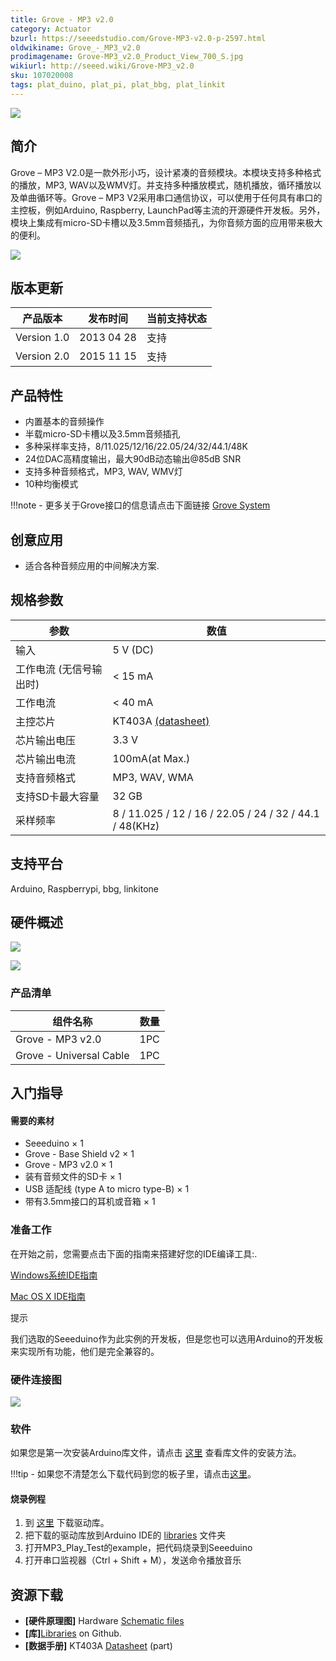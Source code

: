 ```yaml
---
title: Grove - MP3 v2.0
category: Actuator
bzurl: https://seeedstudio.com/Grove-MP3-v2.0-p-2597.html
oldwikiname: Grove_-_MP3_v2.0
prodimagename: Grove-MP3_v2.0_Product_View_700_S.jpg
wikiurl: http://seeed.wiki/Grove-MP3_v2.0
sku: 107020008
tags: plat_duino, plat_pi, plat_bbg, plat_linkit
---
```


![](https://raw.githubusercontent.com/SeeedDocument/Grove-MP3_v2.0/master/img/Grove-MP3_v2.0_Product_View_700_S.jpg)

## 简介

Grove – MP3 V2.0是一款外形小巧，设计紧凑的音频模块。本模块支持多种格式的播放，MP3, WAV以及WMV灯。并支持多种播放模式，随机播放，循环播放以及单曲循环等。Grove – MP3 V2采用串口通信协议，可以使用于任何具有串口的主控板，例如Arduino, Raspberry, LaunchPad等主流的开源硬件开发板。另外，模块上集成有micro-SD卡槽以及3.5mm音频插孔，为你音频方面的应用带来极大的便利。

[![](https://github.com/SeeedDocument/wiki_chinese/raw/master/docs/images/click_to_buy.PNG)](https://item.taobao.com/item.htm?spm=a1z10.3-c.w4002-11172317909.9.5e478797rUlXRn&id=528296284801)

版本更新
---------------
| 产品版本  | 发布时间   | 当前支持状态 |
|-------------------|----------------|----------------|
| Version 1.0       | 2013 04 28  | 支持      |
| Version 2.0       | 2015 11 15    | 支持      |

产品特性
--------

* 内置基本的音频操作
* 半载micro-SD卡槽以及3.5mm音频插孔
* 多种采样率支持，8/11.025/12/16/22.05/24/32/44.1/48K
* 24位DAC高精度输出，最大90dB动态输出@85dB SNR
* 支持多种音频格式，MP3, WAV, WMV灯
* 10种均衡模式

!!!note
    - 更多关于Grove接口的信息请点击下面链接 [Grove System](http://wiki.seeed.cc/Grove_System/)

创意应用
-----------------

-   适合各种音频应用的中间解决方案.

规格参数
-------------

| 参数                                  | 数值                                                                                                             |
|--------------------------------------------|-------------------------------------------------------------------------------------------------------------------|
| 输入                                      | 5 V (DC)                                                                                                          |
| 工作电流 (无信号输出时) | < 15 mA                                                                                                   |
| 工作电流                          | < 40 mA                                                                                                   |
| 主控芯片                                      | KT403A [(datasheet)](https://raw.githubusercontent.com/SeeedDocument/Grove-MP3_v2.0/master/res/Grove-MP3_v2.0_KT403A_datasheet_V1.3_EN-Recompiled_by_Seeed-.pdf) |
| 芯片输出电压                    | 3.3 V                                                                                                             |
| 芯片输出电流                        | 100mA(at Max.)                                                                                                    |
| 支持音频格式                     | MP3, WAV, WMA                                                                                                     |
| 支持SD卡最大容量      | 32 GB                                                                                                             |
| 采样频率                              | 8 / 11.025 / 12 / 16 / 22.05 / 24 / 32 / 44.1 / 48(KHz)                                                           |


支持平台
-------------------
Arduino, Raspberrypi, bbg, linkitone

硬件概述
-----------------

![](https://raw.githubusercontent.com/SeeedDocument/Grove-MP3_v2.0/master/img/Grove-MP3_v2.0_Component_view-front-1200_S.jpg)

![](https://raw.githubusercontent.com/SeeedDocument/Grove-MP3_v2.0/master/img/Grove-MP3_v2.0_Component_View-Back-1200_S.jpg)

### **产品清单**

| 组件名称              | 数量 |
|-------------------------|----------|
| Grove - MP3 v2.0        | 1PC      |
| Grove - Universal Cable | 1PC      |

入门指导
-----------

#### 需要的素材

-   Seeeduino × 1
-   Grove - Base Shield v2 × 1
-   Grove - MP3 v2.0 × 1
-   装有音频文件的SD卡 × 1
-   USB 适配线 (type A to micro type-B) × 1
-   带有3.5mm接口的耳机或音箱 × 1

### 准备工作

在开始之前，您需要点击下面的指南来搭建好您的IDE编译工具:.

[Windows系统IDE指南](/Seeeduino_v4.2#Getting_Started_on_Windows)

[Mac OS X IDE指南](/Seeeduino_v4.2#Getting_Started_on_Mac_OS_X)


<div class="admonition note">
<p class="admonition-title">提示</p>
我们选取的Seeeduino作为此实例的开发板，但是您也可以选用Arduino的开发板来实现所有功能，他们是完全兼容的。
</div>


### 硬件连接图

![](https://raw.githubusercontent.com/SeeedDocument/Grove-MP3_v2.0/master/img/Grove-MP3_v2.0_Demo_connection_1200_S.jpg)

### 软件
如果您是第一次安装Arduino库文件，请点击 [这里](http://seeed.wiki/How_to_install_Arduino_Library/) 查看库文件的安装方法。


!!!tip
    - 如果您不清楚怎么下载代码到您的板子里，请点击[这里](http://seeed.wiki/Upload_Code/)。


#### 烧录例程


1. 到 [这里](https://github.com/Seeed-Studio/Grove_Serial_MP3_Player_V2.0) 下载驱动库。
2. 把下载的驱动库放到Arduino IDE的 [libraries](http://www.seeedstudio.com/wiki/Guide_to_use_demos_downloaded_from_Seeed%27s_Github) 文件夹
3. 打开MP3_Play_Test的example，把代码烧录到Seeeduino
4. 打开串口监视器（Ctrl + Shift + M），发送命令播放音乐


资源下载
---------

- **[硬件原理图]** Hardware [Schematic files](https://raw.githubusercontent.com/SeeedDocument/Grove-MP3_v2.0/master/res/Grove-MP3_v2.0_Schematic_files.zip)
-   **[库]**[Libraries](https://github.com/Seeed-Studio/Grove_Serial_MP3_Player_V2.0) on Github.
-  **[数据手册]** KT403A [Datasheet](https://raw.githubusercontent.com/SeeedDocument/Grove-MP3_v2.0/master/res/Grove-MP3_v2.0_KT403A_datasheet_V1.3_EN-Recompiled_by_Seeed-.pdf) (part)

<!-- This Markdown file was created from http://www.seeedstudio.com/wiki/Grove_-_MP3_v2.0 -->
